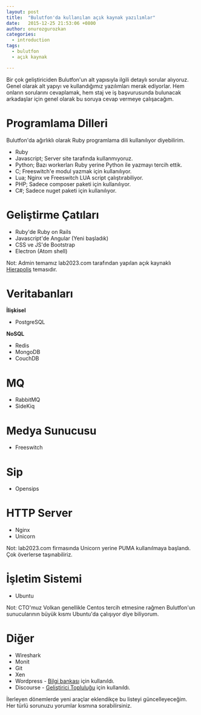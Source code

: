```yaml
---
layout: post
title:  "Bulutfon'da kullanılan açık kaynak yazılımlar"
date:   2015-12-25 21:53:06 +0800
author: onurozgurozkan
categories:
  - introduction
tags:
  - bulutfon
  - açık kaynak

---
```


Bir çok geliştiriciden Bulutfon'un alt yapısıyla ilgili detaylı sorular alıyoruz. Genel olarak alt yapıyı ve kullandığımız yazılımları merak ediyorlar. Hem onların sorularını cevaplamak, hem staj ve iş başvurusunda bulunacak arkadaşlar için genel olarak bu soruya cevap vermeye çalışacağım.

# Programlama Dilleri

Bulutfon'da ağırlıklı olarak Ruby programlama dili kullanılıyor diyebilirim.

* Ruby
* Javascript; Server site tarafında kullanmıyoruz.
* Python; Bazı workerları Ruby yerine Python ile yazmayı tercih ettik.
* C; Freeswitch'e modul yazmak için kullanılıyor.
* Lua; Nginx ve Freeswitch LUA script çalıştırabiliyor.
* PHP; Sadece composer paketi için kullanılıyor.
* C#; Sadece nuget paketi için kullanılıyor.

# Geliştirme Çatıları

* Ruby'de Ruby on Rails
* Javascript'de Angular (Yeni başladık)
* CSS ve JS'de Bootstrap
* Electron (Atom shell)

Not: Admin temamız lab2023.com tarafından yapılan açık kaynaklı [Hierapolis](http://github.com/lab2023/hierapolis) temasıdır.

# Veritabanları

**İlişkisel**

* PostgreSQL

**NoSQL**

* Redis
* MongoDB
* CouchDB

# MQ

* RabbitMQ
* SideKiq

# Medya Sunucusu

* Freeswitch

# Sip

* Opensips

# HTTP Server

* Nginx
* Unicorn

Not: lab2023.com firmasında Unicorn yerine PUMA kullanılmaya başlandı. Çok överlerse taşınabiliriz.

# İşletim Sistemi

* Ubuntu

Not: CTO'muz Volkan genellikle Centos tercih etmesine rağmen Bulutfon'un sunucularının büyük kısmı Ubuntu'da çalışıyor diye biliyorum.

# Diğer

* Wireshark
* Monit
* Git
* Xen
* Wordpress - [Bilgi bankası](http://bulutfon.com/cms/) için kullanıldı.
* Discourse - [Geliştirici Topluluğu](devforums.bulutfon.com) için kullanıldı.

İlerleyen dönemlerde yeni araçlar eklendikçe bu listeyi güncelleyeceğim. Her türlü sorunuzu yorumlar kısmına sorabilirsiniz.
